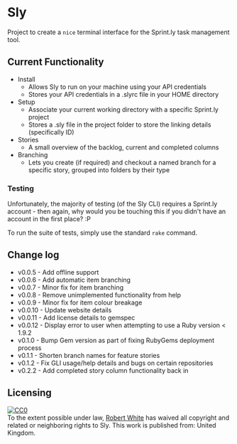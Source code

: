 Sly
=================

Project to create a `nice` terminal interface for the Sprint.ly task management tool.

## Current Functionality

- Install
  - Allows Sly to run on your machine using your API credentials
  - Stores your API credentials in a .slyrc file in your HOME directory
- Setup
  - Associate your current working directory with a specific Sprint.ly project
  - Stores a .sly file in the project folder to store the linking details (specifically ID)
- Stories
  - A small overview of the backlog, current and completed columns
- Branching
  - Lets you create (if required) and checkout a named branch for a specific story, grouped into folders by their type

### Testing

Unfortunately, the majority of testing (of the Sly CLI) requires a Sprint.ly account - then again, why would you be touching this if you didn't have an account in the first place? :P

To run the suite of tests, simply use the standard `rake` command.

## Change log

  - v0.0.5  - Add offline support
  - v0.0.6  - Add automatic item branching
  - v0.0.7  - Minor fix for item branching
  - v0.0.8  - Remove unimplemented functionality from help
  - v0.0.9  - Minor fix for item colour breakage
  - v0.0.10 - Update website details
  - v0.0.11 - Add license details to gemspec
  - v0.0.12 - Display error to user when attempting to use a Ruby version < 1.9.2
  - v0.1.0  - Bump Gem version as part of fixing RubyGems deployment process
  - v0.1.1  - Shorten branch names for feature stories
  - v0.1.2  - Fix GLI usage/help details and bugs on certain repositories
  - v0.2.2  - Add completed story column functionality back in

## Licensing

<p xmlns:dct="http://purl.org/dc/terms/" xmlns:vcard="http://www.w3.org/2001/vcard-rdf/3.0#">
  <a rel="license"
     href="http://creativecommons.org/publicdomain/zero/1.0/">
    <img src="http://i.creativecommons.org/p/zero/1.0/88x31.png" style="border-style: none;" alt="CC0" />
  </a>
  <br />
  To the extent possible under law,
  <a rel="dct:publisher"
     href="www.tallguyrob.com">
    <span property="dct:title">Robert White</span></a>
  has waived all copyright and related or neighboring rights to
  <span property="dct:title">Sly</span>.
This work is published from:
<span property="vcard:Country" datatype="dct:ISO3166"
      content="GB" about="www.tallguyrob.com">
  United Kingdom</span>.
</p>

